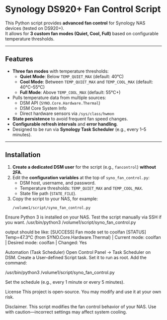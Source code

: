 # Synology DS920+ Fan Control Script

This Python script provides **advanced fan control** for Synology NAS devices (tested on DS920+).  
It allows for **3 custom fan modes (Quiet, Cool, Full)** based on configurable temperature thresholds.

---

## Features

- **Three fan modes** with temperature thresholds:
  - **Quiet Mode**: Below `TEMP_QUIET_MAX` (default: 40°C)
  - **Cool Mode**: Between `TEMP_QUIET_MAX` and `TEMP_COOL_MAX` (default: 40°C–55°C)
  - **Full Mode**: Above `TEMP_COOL_MAX` (default: 55°C+)
- Pulls temperature data from multiple sources:
  - DSM API (`SYNO.Core.Hardware.Thermal`)
  - DSM Core System Info
  - Direct hardware sensors via `/sys/class/hwmon`
- **State persistence** to avoid frequent fan speed changes.
- **Configurable refresh intervals** and **error handling**.
- Designed to be run via **Synology Task Scheduler** (e.g., every 1–5 minutes).

---

## Installation

1. **Create a dedicated DSM user** for the script (e.g., `fancontrol`) **without 2FA**.
2. Edit the **configuration variables** at the top of `syno_fan_control.py`:
   - DSM host, username, and password.
   - Temperature thresholds: `TEMP_QUIET_MAX` and `TEMP_COOL_MAX`.
   - State file path (`STATE_FILE`).
3. Copy the script to your NAS, for example:
   ```bash
   /volume1/script/syno_fan_control.py


Ensure Python 3 is installed on your NAS.
Test the script manually via SSH if you want. 
/usr/bin/python3 /volume1/script/syno_fan_control.py

output should be like: 
[SUCCESS] Fan mode set to coolfan
[STATUS] Temp=47.3°C (from SYNO.Core.Hardware.Thermal) |
Current mode: coolfan | Desired mode: coolfan | Changed: Yes


Automation (Task Scheduler)
Open Control Panel → Task Scheduler on DSM.
Create a User-defined Script task.
Set it to run as root.
Add the command:

/usr/bin/python3 /volume1/script/syno_fan_control.py

Set the schedule (e.g., every 1 minute or every 5 minutes).

License
This project is open-source. You may modify and use it at your own risk.

Disclaimer. 
This script modifies the fan control behavior of your NAS.
Use with caution—incorrect settings may affect system cooling.
